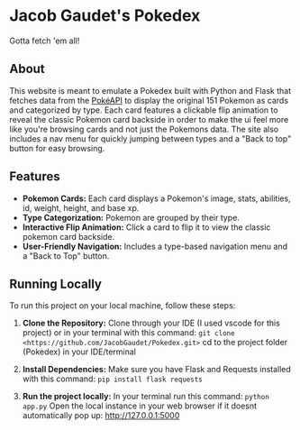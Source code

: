 # Jacob Gaudet's Pokedex
Gotta fetch 'em all!

## About
This website is meant to emulate a Pokedex built with Python and Flask that fetches data from the [PokéAPI](https://pokeapi.co/) to display the original 151 Pokemon as cards and categorized by type. Each card features a clickable flip animation to reveal the classic Pokemon card backside in order to make the ui feel more like you're browsing cards and not just the Pokemons data. The site also includes a nav menu for quickly jumping between types and a "Back to top" button for easy browsing.

## Features
- **Pokemon Cards:** Each card displays a Pokemon's image, stats, abilities, id, weight, height, and base xp.
- **Type Categorization:** Pokemon are grouped by their type.
- **Interactive Flip Animation:** Click a card to flip it to view the classic pokemon card backside.
- **User-Friendly Navigation:** Includes a type-based navigation menu and a "Back to Top" button.

## Running Locally
To run this project on your local machine, follow these steps:

1. **Clone the Repository:**
    Clone through your IDE (I used vscode for this project) or in your terminal with this command:
    `git clone <https://github.com/JacobGaudet/Pokedex.git>`
    cd to the project folder (Pokedex) in your IDE/terminal

2. **Install Dependencies:**
    Make sure you have Flask and Requests installed with this command:
    `pip install flask requests`

3. **Run the project locally:**
    In your terminal run this command:
    `python app.py`
    Open the local instance in your web browser if it doesnt automatically pop up:
    http://127.0.0.1:5000